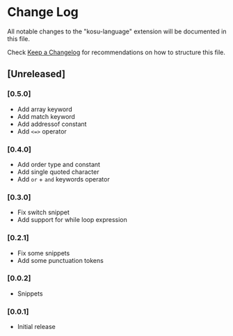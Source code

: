 # Change Log

All notable changes to the "kosu-language" extension will be documented in this file.

Check [Keep a Changelog](https://keepachangelog.com/) for recommendations on how to structure this file.

## [Unreleased]

### [0.5.0]

- Add array keyword
- Add match keyword
- Add addressof constant
- Add ```<=>``` operator

### [0.4.0]
- Add order type and constant
- Add single quoted character
- Add ```or``` + ```and``` keywords operator

### [0.3.0]
- Fix switch snippet
- Add support for while loop expression

### [0.2.1]
- Fix some snippets
- Add some punctuation tokens

### [0.0.2]
- Snippets

### [0.0.1]
- Initial release
